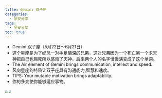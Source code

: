 ```yaml
---
title: Gemini 双子座
categories:
  - 早安分享
tags:
  - 早安分享
toc: true 
---
```


- Gemini 双子座（5月22日～6月21日）
- 这个星座是为了纪念一对手足情深的兄弟，这对兄弟因为一个死亡另一个求天神把自己也赐死所以感动了天神，后来两个人的名字慢慢演变成了这个单词。
- The Air element of Gemini brings communication, intellect and speed.
- 风向星座的特质让双子座具有沟通能力,智慧和速度。
- TIPS: Your mutable motivation brings adaptability.
- 你的多变使你能够适应事物。


<img src="/img/shuangzi01.png" style="zoom:50%;" />
<img src="/img/shuangzi02.png" style="zoom:50%;" />